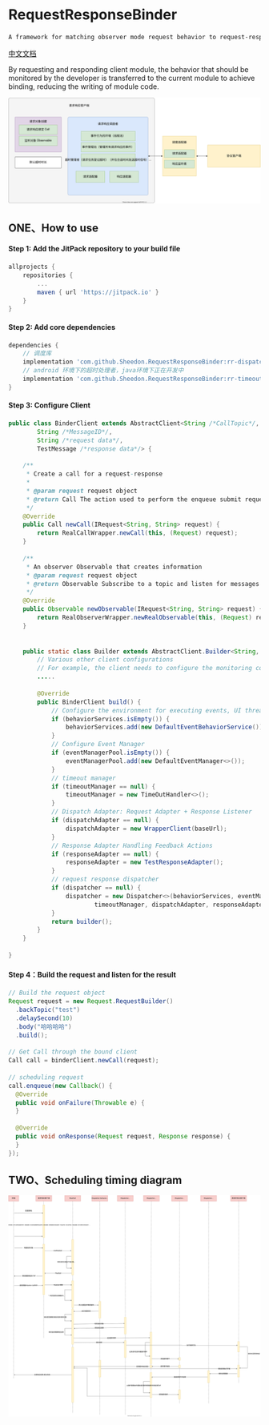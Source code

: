 # RequestResponseBinder
```tex
A framework for matching observer mode request behavior to request-response mode.
```
[中文文档](README_CN.md)

By requesting and responding client module, the behavior that should be monitored by the developer is transferred to the current module to achieve binding, reducing the writing of module code.

![绑定方式](https://raw.githubusercontent.com/Sheedon/RequestResponseBinder/99038d4cfdfd1d1415f18361d69e3c7ffb7d224c/image/structure_chart.svg)



## ONE、How to use

#### Step 1: Add the JitPack repository to your build file

```groovy
allprojects {
    repositories {
        ...
        maven { url 'https://jitpack.io' }
    }
}
```

#### Step 2: Add core dependencies

```groovy
dependencies {
    // 调度库
    implementation 'com.github.Sheedon.RequestResponseBinder:rr-dispatcher:0.1-alpha'
  	// android 环境下的超时处理者，java环境下正在开发中
  	implementation 'com.github.Sheedon.RequestResponseBinder:rr-timeout-android:0.1-alpha'
}
```



#### Step 3: Configure Client

```java
public class BinderClient extends AbstractClient<String /*CallTopic*/,
        String /*MessageID*/, 
        String /*request data*/, 
        TestMessage /*response data*/> {

    /**
     * Create a call for a request-response
     *
     * @param request request object
     * @return Call The action used to perform the enqueue submit request
     */
    @Override
    public Call newCall(IRequest<String, String> request) {
        return RealCallWrapper.newCall(this, (Request) request);
    }

    /**
     * An observer Observable that creates information
     * @param request request object
     * @return Observable Subscribe to a topic and listen for messages from that topic
     */
    @Override
    public Observable newObservable(IRequest<String, String> request) {
        return RealObserverWrapper.newRealObservable(this, (Request) request);
    }

  
    public static class Builder extends AbstractClient.Builder<String, String, String, TestMessage> {
        // Various other client configurations
        // For example, the client needs to configure the monitoring content, reconnection mechanism, etc.
      	.....

        @Override
        public BinderClient build() {
          	// Configure the environment for executing events, UI thread sub-thread thread pool. .
            if (behaviorServices.isEmpty()) {
                behaviorServices.add(new DefaultEventBehaviorService());
            }
          	// Configure Event Manager
            if (eventManagerPool.isEmpty()) {
                eventManagerPool.add(new DefaultEventManager<>());
            }
          	// timeout manager
            if (timeoutManager == null) {
                timeoutManager = new TimeOutHandler<>();
            }
          	// Dispatch Adapter: Request Adapter + Response Listener
            if (dispatchAdapter == null) {
                dispatchAdapter = new WrapperClient(baseUrl);
            }
          	// Response Adapter Handling Feedback Actions
            if (responseAdapter == null) {
                responseAdapter = new TestResponseAdapter();
            }
          	// request response dispatcher
            if (dispatcher == null) {
                dispatcher = new Dispatcher<>(behaviorServices, eventManagerPool,
                        timeoutManager, dispatchAdapter, responseAdapter);
            }
            return builder();
        }
    }

}
```



#### Step 4：Build the request and listen for the result

```java
// Build the request object
Request request = new Request.RequestBuilder()
  .backTopic("test")
  .delaySecond(10)
  .body("哈哈哈哈")
  .build();

// Get Call through the bound client
Call call = binderClient.newCall(request);

// scheduling request
call.enqueue(new Callback() {
  @Override
  public void onFailure(Throwable e) {
  }
  
  @Override
  public void onResponse(Request request, Response response) {
  }
});
```



## TWO、Scheduling timing diagram

![时序图](https://raw.githubusercontent.com/Sheedon/RequestResponseBinder/bcb0cd5831cc140349107af453cc6c3f5c792be8/image/%E6%97%B6%E5%BA%8F%E5%9B%BE.svg)
